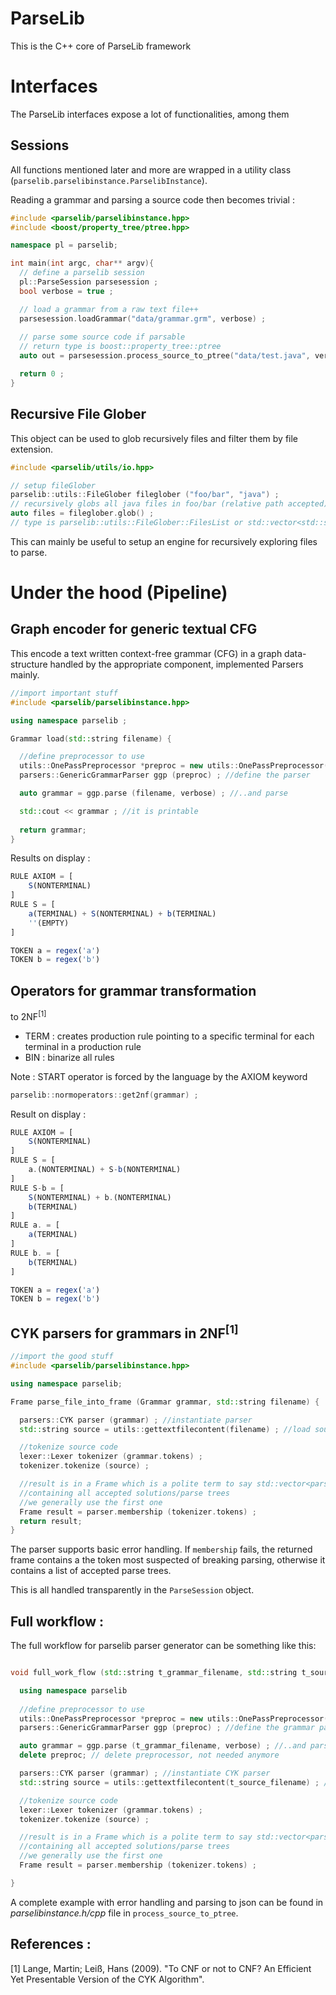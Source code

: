 # ParseLib

This is the C++ core of ParseLib framework

# Interfaces

The ParseLib interfaces expose a lot of functionalities, among them

## Sessions

All functions mentioned later and more are wrapped in a utility class (`parselib.parselibinstance.ParselibInstance`).

Reading a grammar and parsing a source code then becomes trivial :
```c++
#include <parselib/parselibinstance.hpp>
#include <boost/property_tree/ptree.hpp>

namespace pl = parselib;

int main(int argc, char** argv){
  // define a parselib session
  pl::ParseSession parsesession ;
  bool verbose = true ;

  // load a grammar from a raw text file++
  parsesession.loadGrammar("data/grammar.grm", verbose) ;
  
  // parse some source code if parsable
  // return type is boost::property_tree::ptree 
  auto out = parsesession.process_source_to_ptree("data/test.java", verbose) ; 

  return 0 ;
}
```

## Recursive File Glober 

This object can be used to glob recursively files and filter them by file extension.

```c++
#include <parselib/utils/io.hpp>

// setup fileGlober
parselib::utils::FileGlober fileglober ("foo/bar", "java") ;
// recursively globs all java files in foo/bar (relative path accepted)
auto files = fileglober.glob() ; 
// type is parselib::utils::FileGlober::FilesList or std::vector<std::string>
```

This can mainly be useful to setup an engine for recursively exploring files to parse.

# Under the hood (Pipeline)

## Graph encoder for generic textual CFG

This encode a text written context-free grammar (CFG) in a graph data-structure handled by the appropriate component, implemented Parsers mainly.

```c++
//import important stuff
#include <parselib/parselibinstance.hpp>

using namespace parselib ;

Grammar load(std::string filename) {

  //define preprocessor to use
  utils::OnePassPreprocessor *preproc = new utils::OnePassPreprocessor() ;
  parsers::GenericGrammarParser ggp (preproc) ; //define the parser

  auto grammar = ggp.parse (filename, verbose) ; //..and parse

  std::cout << grammar ; //it is printable
  
  return grammar;
}
```
Results on display :
```javascript
RULE AXIOM = [
	S(NONTERMINAL)
]
RULE S = [
	a(TERMINAL) + S(NONTERMINAL) + b(TERMINAL)
	''(EMPTY)
]

TOKEN a = regex('a')
TOKEN b = regex('b')
```

## Operators for grammar transformation 

to 2NF<sup>[1]</sup>

- TERM : creates production rule pointing to a specific terminal for each terminal in a production rule
- BIN  : binarize all rules

Note : START operator is forced by the language by the AXIOM keyword

```c++
parselib::normoperators::get2nf(grammar) ;
```
Result on display :
```javascript
RULE AXIOM = [
	S(NONTERMINAL)
]
RULE S = [
	a.(NONTERMINAL) + S-b(NONTERMINAL)
]
RULE S-b = [
	S(NONTERMINAL) + b.(NONTERMINAL)
	b(TERMINAL)
]
RULE a. = [
	a(TERMINAL)
]
RULE b. = [
	b(TERMINAL)
]

TOKEN a = regex('a')
TOKEN b = regex('b')
```
## CYK parsers for grammars in 2NF<sup>[1]</sup>

```c++
//import the good stuff
#include <parselib/parselibinstance.hpp> 

using namespace parselib;

Frame parse_file_into_frame (Grammar grammar, std::string filename) {

  parsers::CYK parser (grammar) ; //instantiate parser
  std::string source = utils::gettextfilecontent(filename) ; //load source from text file

  //tokenize source code
  lexer::Lexer tokenizer (grammar.tokens) ;
  tokenizer.tokenize (source) ;

  //result is in a Frame which is a polite term to say std::vector<parselib::parsetree::Node*>
  //containing all accepted solutions/parse trees
  //we generally use the first one
  Frame result = parser.membership (tokenizer.tokens) ;
  return result;
}
```
The parser supports basic error handling. If `membership` fails, the returned frame contains a the token most suspected of breaking parsing, otherwise it contains a list of accepted parse trees.

This is all handled transparently in the `ParseSession` object.

## Full workflow :

The full workflow for parselib parser generator can be something like this:
```c++

void full_work_flow (std::string t_grammar_filename, std::string t_source_filename) {

  using namespace parselib
  
  //define preprocessor to use
  utils::OnePassPreprocessor *preproc = new utils::OnePassPreprocessor() ;
  parsers::GenericGrammarParser ggp (preproc) ; //define the grammar parser

  auto grammar = ggp.parse (t_grammar_filename, verbose) ; //..and parse
  delete preproc; // delete preprocessor, not needed anymore

  parsers::CYK parser (grammar) ; //instantiate CYK parser
  std::string source = utils::gettextfilecontent(t_source_filename) ; //load source from text file

  //tokenize source code
  lexer::Lexer tokenizer (grammar.tokens) ;
  tokenizer.tokenize (source) ;

  //result is in a Frame which is a polite term to say std::vector<parselib::parsetree::Node*>
  //containing all accepted solutions/parse trees
  //we generally use the first one
  Frame result = parser.membership (tokenizer.tokens) ;

}
```

A complete example with error handling and parsing to json can be found in *parselibinstance.h/cpp* file in `process_source_to_ptree`.

## References :

[1] Lange, Martin; Leiß, Hans (2009). "To CNF or not to CNF? An Efficient Yet Presentable Version of the CYK Algorithm". 






